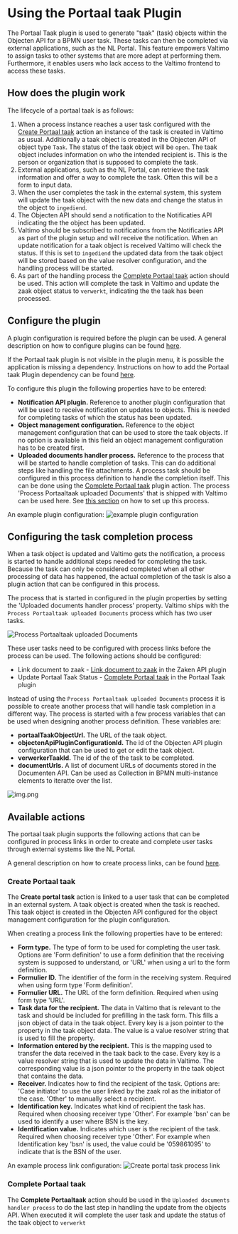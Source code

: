 # Using the Portaal taak Plugin

The Portaal Taak plugin is used to generate "taak" (task) objects within the Objecten API for a BPMN 
user task. These tasks can then be completed via external applications, such as the NL Portal. This feature 
empowers Valtimo to assign tasks to other systems that are more adept at performing them. Furthermore, it enables users 
who lack access to the Valtimo frontend to access these tasks.

## How does the plugin work

The lifecycle of a portaal taak is as follows:
1. When a process instance reaches a user task configured with the [Create Portaal taak](#create-portaal-taak) action
an instance of the task is created in Valtimo as usual. Additionally a taak object is created in the Objecten API of
object type `Taak`. The status of the taak object will be `open`. The taak object includes information on who the 
intended recipient is. This is the person or organization that is supposed to complete the task.
2. External applications, such as the NL Portal, can retrieve the task information and offer a way to 
complete the task. Often this will be a form to input data. 
3. When the user completes the task in the external system, this system will update the taak object with the new data
and change the status in the object to `ingediend`.
4. The Objecten API should send a notification to the Notificaties API indicating the the object has been updated.
5. Valtimo should be subscribed to notifications from the Notificaties API as part of the plugin setup and will receive
the notification. When an update notification for a taak object is received Valtimo will check the status. If this is 
set to `ingediend` the updated data from the taak object will be stored based on the value resolver configuration, and 
the handling process will be started.
6. As part of the handling process the [Complete Portaal taak](#complete-portaal-taak) action should be used. This 
action will complete the task in Valtimo and update the zaak object status to `verwerkt`, indicating the the taak has 
been processed. 
   
## Configure the plugin

A plugin configuration is required before the plugin can be used. A general description on how to configure
plugins can be found [here](../configure-plugin.md).

If the Portaal taak plugin is not visible in the plugin menu, it is possible the application is missing a dependency.
Instructions on how to add the Portaal taak Plugin dependency can be found
[here](/getting-started/modules/zgw/portaaltaak.md).

To configure this plugin the following properties have to be entered:
- **Notification API plugin.** Reference to another plugin configuration that will be used to receive notification on
updates to objects. This is needed for completing tasks of which the status has been updated.
- **Object management configuration.** Reference to the object management configuration that can be used to store the
taak objects. If no option is available in this field an object management configuration has to be created first.
- **Uploaded documents handler process.** Reference to the process that will be started to handle completion of tasks.
This can do additional steps like handling the file attachments. A process task should be configured in this process 
definition to handle the completion itself. This can be done using the [Complete Portaal taak](#complete-portaal-taak) 
plugin action. The process 'Process Portaaltaak uploaded Documents' that is shipped with Valtimo can be used here. See 
[this section](#configuring-the-task-completion-process ) on how to set up this process. 

An example plugin configuration:
![example plugin configuration](img/configure-plugin.png)

## Configuring the task completion process 

When a task object is updated and Valtimo gets the notification, a process is started to handle additional steps needed 
for completing the task. Because the task can only be considered completed when all other processing of data has 
happened, the actual completion of the task is also a plugin action that can be configured in this process.

The process that is started in configured in the plugin properties by setting the 'Uploaded documents handler process'
property. Valtimo ships with the `Process Portaaltaak uploaded Documents` process which has two user tasks.

![Process Portaaltaak uploaded Documents](img/process-portaal-taak.png)

These user tasks need to be configured with process links before the process can be used. The following actions should 
be configured:
- Link document to zaak - [Link document to zaak](../zaken-api/configure-zaken-api-plugin.md#link-document-to-zaak) in the Zaken API plugin
- Update Portaal Taak Status - [Complete Portaal taak](#complete-portaal-taak) in the Portaal Taak plugin

Instead of using the `Process Portaaltaak uploaded Documents` process it is possible to create another process that will
handle task completion in a different way. The process is started with a few process variables that can be used when 
designing another process definition. These variables are:
- **portaalTaakObjectUrl.** The URL of the taak object.
- **objectenApiPluginConfigurationId.** The id of the Objecten API plugin configuration that can be used to get or edit 
the taak object.
- **verwerkerTaakId.** The id of the of the task to be completed. 
- **documentUrls.** A list of document URLs of documents stored in the Documenten API. Can be used as Collection in BPMN
multi-instance elements to iteratte over the list.

![img.png](img/document-urls-collection-example.png)

## Available actions

The portaal taak plugin supports the following actions that can be configured in process links in order to create and 
complete user tasks through external systems like the NL Portal.

A general description on how to create process links, can be found [here](../create-process-link.md).

### Create Portaal taak
        
The **Create portal task** action is linked to a user task that can be completed in an external system. A taak object
is created when the task is reached. This taak object is created in the Objecten API configured for the object 
management configuration for the plugin configuration.

When creating a process link the following properties have to be entered:
- **Form type.** The type of form to be used for completing the user task. Options are 'Form definition' to use a form 
definition that the receiving system is supposed to understand, or 'URL' when using a url to the form definition.
- **Formulier ID.** The identifier of the form in the receiving system. Required when using form type 'Form definition'.
- **Formulier URL.** The URL of the form definition. Required when using form type 'URL'.
- **Task data for the recipient.** The data in Valtimo that is relevant to the task and should be included for 
prefilling in the task form. This fills a json object of data in the taak object. Every key is a json pointer to the
property in the taak object data. The value is a value resolver string that is used to fill the property.
- **Information entered by the recipient.** This is the mapping used to transfer the data received in the taak back to 
the case. Every key is a value resolver string that is used to update the data in Valtimo. The corresponding value is a
json pointer to the property in the taak object that contains the data.
- **Receiver.** Indicates how to find the recipient of the task. Options are: 'Case initiator' to use the user linked by
the zaak rol as the initiator of the case. 'Other' to manually select a recipient.
- **Identification key.** Indicates what kind of recipient the task has. Required when choosing receiver type 'Other'.
For example 'bsn' can be used to identify a user where BSN is the key.
- **Identification value.** Indicates which user is the recipient of the task. Required when choosing receiver type
'Other'. For example when Identification key 'bsn' is used, the value could be '059861095' to indicate that is the BSN 
of the user.

An example process link configuration:
![Create portal task process link](img/configure-create-portaal-taak.png)

### Complete Portaal taak
        
The **Complete Portaaltaak** action should be used in the `Uploaded documents handler process` to do the last step in 
handling the update from the objects API. When executed it will complete the user task and update the status of the 
taak object to `verwerkt`
